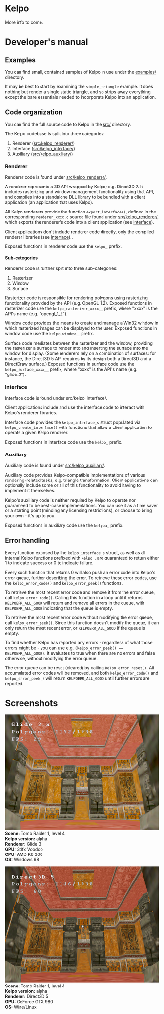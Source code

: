 # Kelpo

More info to come.

# Developer's manual

## Examples

You can find small, contained samples of Kelpo in use under the [examples/](./examples/) directory.

It may be best to start by examining the `simple_triangle` example. It does nothing but render a single static triangle, and so strips away everything except the bare essentials needed to incorporate Kelpo into an application.

## Code organization

You can find the full source code to Kelpo in the [src/](./src/) directory.

The Kelpo codebase is split into three categories:

1. Renderer ([src/kelpo_renderer/](./src/kelpo_renderer/))
2. Interface ([src/kelpo_interface/](./src/kelpo_interface/))
3. Auxiliary ([src/kelpo_auxiliary/](./src/kelpo_auxiliary/))

### Renderer

Renderer code is found under [src/kelpo_renderer/](./src/kelpo_renderer/).

A renderer represents a 3D API wrapped by Kelpo; e.g. Direct3D 7. It includes rasterizing and window management functionality using that API, and compiles into a standalone DLL library to be bundled with a client application (an application that uses Kelpo).

All Kelpo renderers provide the function `export_interface()`, defined in the corresponding `renderer_xxxx.c` source file found under [src/kelpo_renderer/](./src/kelpo_renderer/), which exports the renderer's code into a client application (see [interface](#interface)).

Client applications don't include renderer code directly, only the compiled renderer libraries (see [interface](#interface))..

Exposed functions in renderer code use the `kelpo_` prefix.

#### Sub-categories

Renderer code is further split into three sub-categories:

1. Rasterizer
2. Window
3. Surface

Rasterizer code is responsible for rendering polygons using rasterizing functionality provided by the API (e.g. OpenGL 1.2). Exposed functions in rasterizer code use the `kelpo_rasterizer_xxxx__` prefix, where "xxxx" is the API's name (e.g. "opengl_1_2").

Window code provides the means to create and manage a Win32 window in which rasterized images can be displayed to the user. Exposed functions in window code use the `kelpo_window__` prefix.

Surface code mediates between the rasterizer and the window, providing the rasterizer a surface to render into and inserting the surface into the window for display. (Some renderers rely on a combination of surfaces: for instance, the Direct3D 5 API requires by its design both a Direct3D and a DirectDraw surface.) Exposed functions in surface code use the `kelpo_surface_xxxx__` prefix, where "xxxx" is the API's name (e.g. "glide_3").

### Interface

Interface code is found under [src/kelpo_interface/](./src/kelpo_interface/).

Client applications include and use the interface code to interact with Kelpo's renderer libraries.

Interface code provides the `kelpo_interface_s` struct populated via `kelpo_create_interface()` with functions that allow a client application to operate a given Kelpo renderer.

Exposed functions in interface code use the `kelpo_` prefix.

### Auxiliary

Auxiliary code is found under [src/kelpo_auxiliary/](./src/kelpo_auxiliary/).

Auxiliary code provides Kelpo-compatible implementations of various rendering-related tasks, e.g. triangle transformation. Client applications can optionally include some or all of this functionality to avoid having to implement it themselves.

Kelpo's auxiliary code is neither required by Kelpo to operate nor guaranteed to be best-case implementations. You can use it as a time saver or a starting point (minding any licensing restrictions), or choose to bring your own - it's up to you.

Exposed functions in auxiliary code use the `kelpoa_` prefix.

## Error handling

Every function exposed by the `kelpo_interface_s` struct, as well as all internal Kelpo functions prefixed with `kelpo_`, are guaranteed to return either 1 to indicate success or 0 to indicate failure.

Every such function that returns 0 will also push an error code into Kelpo's error queue, further describing the error. To retrieve these error codes, use the `kelpo_error_code()` and `kelpo_error_peek()` functions.

To retrieve the most recent error code and remove it from the error queue, call `kelpo_error_code()`. Calling this function in a loop until it returns `KELPOERR_ALL_GOOD` will return and remove all errors in the queue, with `KELPOERR_ALL_GOOD` indicating that the queue is empty.

To retrieve the most recent error code without modifying the error queue, call `kelpo_error_peek()`. Since this function doesn't modify the queue, it can only return the most recent error, or `KELPOERR_ALL_GOOD` if the queue is empty.

To find whether Kelpo has reported any errors - regardless of what those errors might be - you can use e.g. `(kelpo_error_peek() == KELPOERR_ALL_GOOD)`. It evaluates to true when there are no errors and false otherwise, without modifying the error queue.

The error queue can be reset (cleared) by calling `kelpo_error_reset()`. All accumulated error codes will be removed, and both `kelpo_error_code()` and `kelpo_error_peek()` will return `KELPOERR_ALL_GOOD` until further errors are reported.

# Screenshots

![](./images/screenshots/alpha/tr1-3b_glide3x_win98_voodoo1.png)\
**Scene:** Tomb Raider 1, level 4\
**Kelpo version:** alpha\
**Renderer:** Glide 3\
**GPU:** 3dfx Voodoo\
**CPU:** AMD K6 300\
**OS:** Windows 98

![](./images/screenshots/alpha/tr1-3b_d3d5_wine-linux_gtx-980.png)\
**Scene:** Tomb Raider 1, level 4\
**Kelpo version:** alpha\
**Renderer:** Direct3D 5\
**GPU:** GeForce GTX 980\
**OS:** Wine/Linux
